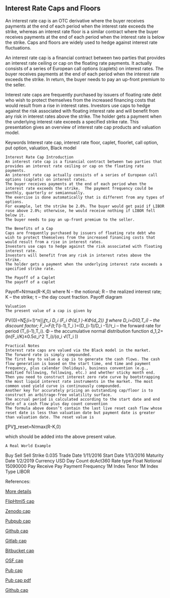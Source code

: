## Interest Rate Caps and Floors 
   
An interest rate cap is an OTC derivative where the buyer receives payments at the end of each period when the interest rate exceeds the strike, whereas an interest rate floor is a similar contract where the buyer receives payments at the end of each period when the interest rate is below the strike. Caps and floors are widely used to hedge against interest rate fluctuations. 

An interest rate cap is a financial contract between two parties that provides an interest rate ceiling or cap on the floating rate payments. It actually consists of a series of European call options (caplets) on interest rates.  The buyer receives payments at the end of each period when the interest rate exceeds the strike.  In return, the buyer needs to pay an up-front premium to the seller.

Interest rate caps are frequently purchased by issuers of floating rate debt who wish to protect themselves from the increased financing costs that would result from a rise in interest rates. Investors use caps to hedge against the risk associated with floating interest rate and will benefit from any risk in interest rates above the strike. The holder gets a payment when the underlying interest rate exceeds a specified strike rate. This presentation gives an overview of interest rate cap products and valuation model. 

Keywords
Interest rate cap, interest rate floor, caplet, floorlet, call option, put option, valuation, Black model

	Interest Rate Cap Introduction
	An interest rate cap is a financial contract between two parties that provides an interest rate ceiling or cap on the floating rate payments.
	An interest rate cap actually consists of a series of European call options (caplets) on interest rates. 
	The buyer receives payments at the end of each period when the interest rate exceeds the strike.  The payment frequency could be monthly, quarterly or semiannually.
	The exercise is done automatically that is different from any types of options.
	For example, let the strike be 2.0%. The buyer would get paid if LIBOR rose above 2.0%; otherwise, he would receive nothing if LIBOR fell below it.
	The buyer needs to pay an up-front premium to the seller.

	The Benefits of a Cap
	Caps are frequently purchased by issuers of floating rate debt who wish to protect themselves from the increased financing costs that would result from a rise in interest rates.
	Investors use caps to hedge against the risk associated with floating interest rate.
	Investors will benefit from any risk in interest rates above the strike.
	The holder gets a payment when the underlying interest rate exceeds a specified strike rate.

	The Payoff of a Caplet
	The payoff of a caplet
Payoff=N*τ*max(R-K,0)
where N – the notional; R – the realized interest rate; K – the strike; τ – the day count fraction.
	Payoff diagram
 

	Valuation
	The present value of a cap is given by
PV(0)=N∑_(i=1)^n▒〖τ_i D_i (F_i Φ(d_1 )-KΦ(d_2)) 〗
where 
D_i=D(0,T_i) – the discount factor; 
F_i=F(t;T_(i-1),T_i )=(D_(i-1)/D_i -1)/τ_i – the forward rate for period (T_(i-1),T_i).
Φ – the accumulative normal distribution function
d_1,2=(ln⁡(F_i/K)±0.5σ_i^2 T_i)/(σ_i √(T_i ))

	Practical Notes
	Interest rate caps are valued via the Black model in the market.
	The forward rate is simply compounded.
	The first key to value a cap is to generate the cash flows. The cash flow generation is based on the start time, end time and payment frequency, plus calendar (holidays), business convention (e.g., modified following, following, etc.) and whether sticky month end.
	Then you need to construct interest zero rate curve by bootstrapping the most liquid interest rate instruments in the market. The most common used yield curve is continuously compounded.
	Another key for accurately pricing an outstanding cap/floor is to construct an arbitrage-free volatility surface. 
	The accrual period is calculated according to the start date and end date of a cash flow plus day count convention
	The formula above doesn’t contain the last live reset cash flow whose reset date is less than valuation date but payment date is greater than valuation date. The reset value is 
〖PV〗_reset=N*τ*max(R-K,0)

   which should be added into the above present value.

	A Real World Example
Buy Sell	Sell
Strike	0.035
Trade Date	1/11/2016
Start Date	1/13/2016
Maturity Date	1/2/2019
Currency	USD
Day Count	dcAct360
Rate type	Float
Notional	15090000
Pay Receive	Pay
Payment Frequency	1M
Index Tenor	1M
Index Type	LIBOR


References:
   
   
[More details](./IrCap-30.pdf) 
   
[FlipHtml5 cap](https://fliphtml5.com/download/download-pdf-file.php?str=x0DZh9GTud3bENXamgDOygDM5ITPkl0av9mY)
   
[Zenodo cap](https://zenodo.org/record/4019685/files/IrCap-30.pdf)
   
[Pubpub cap](https://interestrate.pubpub.org/pub/ui0nvxtj/download/pdf)
   
[Github cap](https://github.com/alanwhite1203/irCap/raw/main/IrCap-30.pdf)
   
[Gitlab cap](https://gitlab.com/cmrm11/ircap/-/raw/master/IrCap-30.pdf)
   
[Bitbucket cap](https://bitbucket.org/cmrm11/ircap/downloads/IrCap-30.pdf)
   
[OSF cap](https://osf.io/kvbyz/download)

[Pub cap](https://interestrate.pubpub.org/pub/ui0nvxtj/release/1)

[Pub cap pdf](https://assets.pubpub.org/mogc5jel/61597421792571.pdf)

[Github cap](https://github.com/alanwhite1203/irCap/raw/main/IrCap-30.pdf)
